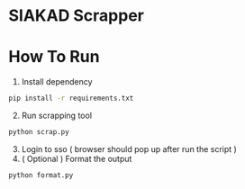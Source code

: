 # SIAKAD Scrapper

# How To Run
1. Install dependency
```sh
pip install -r requirements.txt
```
2. Run scrapping tool
```sh
python scrap.py
```
3. Login to sso ( browser should pop up after run the script )
4. ( Optional ) Format the output 
```sh
python format.py
```